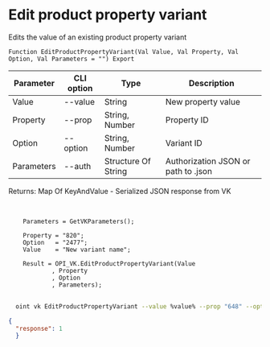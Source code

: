 ﻿---
sidebar_position: 6
---

# Edit product property variant
 Edits the value of an existing product property variant



`Function EditProductPropertyVariant(Val Value, Val Property, Val Option, Val Parameters = "") Export`

  | Parameter | CLI option | Type | Description |
  |-|-|-|-|
  | Value | --value | String | New property value |
  | Property | --prop | String, Number | Property ID |
  | Option | --option | String, Number | Variant ID |
  | Parameters | --auth | Structure Of String | Authorization JSON or path to .json |

  
  Returns:  Map Of KeyAndValue - Serialized JSON response from VK

<br/>




```bsl title="Code example"
    Parameters = GetVKParameters();

    Property = "820";
    Option   = "2477";
    Value    = "New variant name";

    Result = OPI_VK.EditProductPropertyVariant(Value
            , Property
            , Option
            , Parameters);
```



```sh title="CLI command example"
    
  oint vk EditProductPropertyVariant --value %value% --prop "648" --option "2054" --auth "GetVKParameters()"

```

```json title="Result"
{
  "response": 1
  }
```
